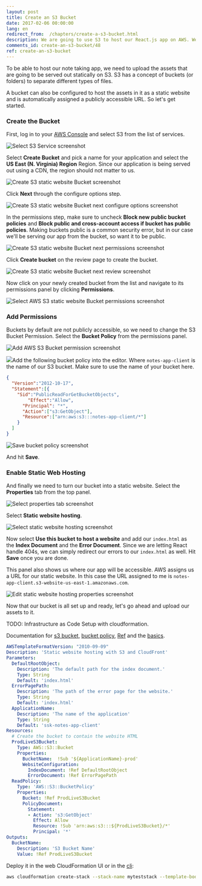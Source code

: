 ```yaml
---
layout: post
title: Create an S3 Bucket
date: 2017-02-06 00:00:00
lang: en
redirect_from:  /chapters/create-a-s3-bucket.html
description: We are going to use S3 to host our React.js app on AWS. We first need to configure our S3 bucket with the correct Bucket Policy and enable Static Web Hosting through the AWS console before we can upload our app.
comments_id: create-an-s3-bucket/48
ref: create-an-s3-bucket
---
```


To be able to host our note taking app, we need to upload the assets that are going to be served out statically on S3. S3 has a concept of buckets (or folders) to separate different types of files.

A bucket can also be configured to host the assets in it as a static website and is automatically assigned a publicly accessible URL. So let's get started.

### Create the Bucket

First, log in to your [AWS Console](https://console.aws.amazon.com) and select S3 from the list of services.

![Select S3 Service screenshot](/assets/select-s3-service.png)

Select **Create Bucket** and pick a name for your application and select the **US East (N. Virginia) Region** Region. Since our application is being served out using a CDN, the region should not matter to us.

![Create S3 static website Bucket screenshot](/assets/create-s3-bucket-1-name.png)

Click **Next** through the configure options step.

![Create S3 static website Bucket next configure options screenshot](/assets/create-s3-bucket-2-configure-options.png)

In the permissions step, make sure to uncheck **Block new public bucket policies** and **Block public and cross-account access if bucket has public policies**. Making buckets public is a common security error, but in our case we'll be serving our app from the bucket, so want it to be public.

![Create S3 static website Bucket next permissions screenshot](/assets/create-s3-bucket-3-permissions.png)

Click **Create bucket** on the review page to create the bucket.

![Create S3 static website Bucket next review screenshot](/assets/create-s3-bucket-4-review.png)

Now click on your newly created bucket from the list and navigate to its permissions panel by clicking **Permissions**.

![Select AWS S3 static website Bucket permissions screenshot](/assets/select-bucket-permissions.png)

### Add Permissions

Buckets by default are not publicly accessible, so we need to change the S3 Bucket Permission. Select the **Bucket Policy** from the permissions panel.

![Add AWS S3 Bucket permission screenshot](/assets/add-bucket-policy.png)

<img class="code-marker" src="/assets/s.png" />Add the following bucket policy into the editor. Where `notes-app-client` is the name of our S3 bucket. Make sure to use the name of your bucket here.

``` json
{
  "Version":"2012-10-17",
  "Statement":[{
	"Sid":"PublicReadForGetBucketObjects",
        "Effect":"Allow",
	  "Principal": "*",
      "Action":["s3:GetObject"],
      "Resource":["arn:aws:s3:::notes-app-client/*"]
    }
  ]
}
```

![Save bucket policy screenshot](/assets/save-bucket-policy.png)

And hit **Save**.

### Enable Static Web Hosting

And finally we need to turn our bucket into a static website. Select the **Properties** tab from the top panel.

![Select properties tab screenshot](/assets/select-bucket-properties.png)

Select **Static website hosting**.

![Select static website hosting screenshot](/assets/select-static-website-hosting.png)

Now select **Use this bucket to host a website** and add our `index.html` as the **Index Document** and the **Error Document**. Since we are letting React handle 404s, we can simply redirect our errors to our `index.html` as well. Hit **Save** once you are done.

This panel also shows us where our app will be accessible. AWS assigns us a URL for our static website. In this case the URL assigned to me is `notes-app-client.s3-website-us-east-1.amazonaws.com`.

![Edit static website hosting properties screenshot](/assets/edit-static-web-hosting-properties.png)

Now that our bucket is all set up and ready, let's go ahead and upload our assets to it.

TODO: Infrastructure as Code Setup with cloudformation.

Documentation for [s3 bucket](https://docs.aws.amazon.com/de_de/AWSCloudFormation/latest/UserGuide/aws-properties-s3-bucket.html), [bucket policy](https://docs.aws.amazon.com/de_de/AWSCloudFormation/latest/UserGuide/aws-properties-s3-policy.html), [Ref](https://docs.aws.amazon.com/de_de/AWSCloudFormation/latest/UserGuide/intrinsic-function-reference-ref.html) and the [basics](https://docs.aws.amazon.com/AWSCloudFormation/latest/UserGuide/cfn-whatis-concepts.html).

```yaml
AWSTemplateFormatVersion: "2010-09-09"
Description: 'Static website hosting with S3 and CloudFront'
Parameters:
  DefaultRootObject:
    Description: 'The default path for the index document.'
    Type: String
    Default: 'index.html'
  ErrorPagePath:
    Description: 'The path of the error page for the website.'
    Type: String
    Default: 'index.html'
  ApplicationName:
    Description: 'The name of the application'
    Type: String
    Default: 'ssk-notes-app-client'
Resources:
  # Create the bucket to contain the website HTML
  ProdLiveS3Bucket:
    Type: AWS::S3::Bucket
    Properties:
      BucketName:  !Sub '${ApplicationName}-prod'
      WebsiteConfiguration:
        IndexDocument: !Ref DefaultRootObject
        ErrorDocument: !Ref ErrorPagePath
  ReadPolicy:
    Type: 'AWS::S3::BucketPolicy'
    Properties:
      Bucket: !Ref ProdLiveS3Bucket
      PolicyDocument:
        Statement:
        - Action: 's3:GetObject'
          Effect: Allow
          Resource: !Sub 'arn:aws:s3:::${ProdLiveS3Bucket}/*'
          Principal: '*'
Outputs:
  BucketName:
    Description: 'S3 Bucket Name'
    Value: !Ref ProdLiveS3Bucket
```

Deploy it in the web CloudFormation UI or in the [cli](https://docs.aws.amazon.com/de_de/AWSCloudFormation/latest/UserGuide/using-cfn-cli-creating-stack.html):

```bash
aws cloudformation create-stack --stack-name myteststack --template-body file:///home/testuser/mytemplate.json --parameters ParameterKey=Parm1,ParameterValue=test1 ParameterKey=Parm2,ParameterValue=test2
```
